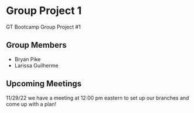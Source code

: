 # Group Project 1
GT Bootcamp Group Project #1

## Group Members
<ul>
  <li>Bryan Pike</li>
  <li>Larissa Guilherme</li>
</ul>

## Upcoming Meetings
11/29/22 we have a meeting at 12:00 pm eastern to set up our branches and come up with a plan!
